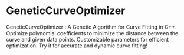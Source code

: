 # GeneticCurveOptimizer
GeneticCurveOptimizer : A Genetic Algorithm for Curve Fitting in C++. Optimize polynomial coefficients to minimize the distance between the curve and given data points. Customizable parameters for efficient optimization. Try it for accurate and dynamic curve fitting!
